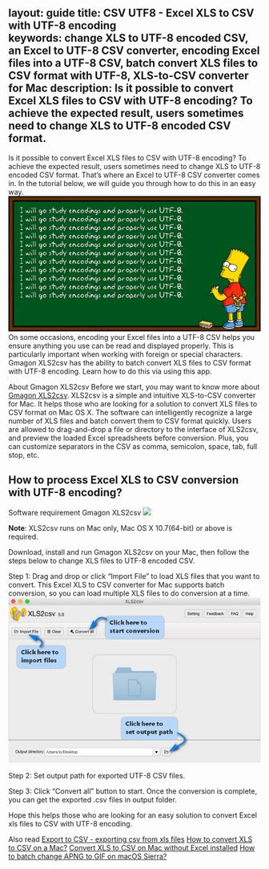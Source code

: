 layout: guide
title: CSV UTF8 - Excel XLS to CSV with UTF-8 encoding   
keywords: change XLS to UTF-8 encoded CSV, an Excel to UTF-8 CSV converter, encoding Excel files into a UTF-8 CSV, batch convert XLS files to CSV format with UTF-8, XLS-to-CSV converter for Mac
description: Is it possible to convert Excel XLS files to CSV with UTF-8 encoding? To achieve the expected result, users sometimes need to change XLS to UTF-8 encoded CSV format. 
---


Is it possible to convert Excel XLS files to CSV with UTF-8 encoding? To achieve the expected result, users sometimes need to change XLS to UTF-8 encoded CSV format. That’s where an Excel to UTF-8 CSV converter comes in. In the tutorial below, we will guide you through how to do this in an easy way. 
<img src='../img/utf8.gif'/>
On some occasions, encoding your Excel files into a UTF-8 CSV helps you ensure anything you use can be read and displayed properly. This is particularly important when working with foreign or special characters. Gmagon XLS2csv has the ability to batch convert XLS files to CSV format with UTF-8 encoding. Learn how to do this via using this app. 

About Gmagon XLS2csv 
Before we start, you may want to know more about <a href="https://gmagon.com/products/store/xls2csv/" target="_blank" rel="nofollow me noopener noreferrer" >Gmagon XLS2csv</a>. XLS2csv is a simple and intuitive XLS-to-CSV converter for Mac. It helps those who are looking for a solution to convert XLS files to CSV format on Mac OS X. The software can intelligently recognize a large number of XLS files and batch convert them to CSV format quickly. Users are allowed to drag-and-drop a file or directory to the interface of XLS2csv, and preview the loaded Excel spreadsheets before conversion. Plus, you can customize separators in the CSV as comma, semicolon, space, tab, full stop, etc. 
## How to process Excel XLS to CSV conversion with UTF-8 encoding?
Software requirement
Gmagon XLS2csv
<a href="https://gmagon.com/products/store/xls2csv/" target="_blank" rel="nofollow me noopener noreferrer" ><img src="https://gmagon.com/asset/images/free-download.png" /></a>

**Note**: XLS2csv runs on Mac only, Mac OS X 10.7(64-bit) or above is required. 

Download, install and run Gmagon XLS2csv on your Mac, then follow the steps below to change XLS files to UTF-8 encoded CSV. 

Step 1: Drag and drop or click “Import File” to load XLS files that you want to convert. This Excel XLS to CSV converter for Mac supports batch conversion, so you can load multiple XLS files to do conversion at a time. 
![](../img/xls2csv-ui.png)

Step 2: Set output path for exported UTF-8 CSV files. 

Step 3: Click “Convert all” button to start. Once the conversion is complete, you can get the exported .csv files in output folder. 

Hope this helps those who are looking for an easy solution to convert Excel xls files to CSV with UTF-8 encoding. 

Also read
<a href="https://gmagon.com/guide/xls2csv/export-to-csv-from-xls.html
" target="_blank" rel="nofollow me noopener noreferrer" >Export to CSV - exporting csv from xls files</a>
<a href="https://gmagon.com/guide/convert-xls-to-csv-on-mac.html" target="_blank" rel="nofollow me noopener noreferrer" >How to convert XLS to CSV on a Mac?</a>
<a href="https://gmagon.com/guide/convert-xls-on-mac-without-excel.html" target="_blank" rel="nofollow me noopener noreferrer" >Convert XLS to CSV on Mac without Excel installed</a>
<a href="https://gmagon.com/guide/apngtogif/batch-change-apng-to-gif-sierra.html" target="_blank" rel="nofollow me noopener noreferrer" >How to batch change APNG to GIF on macOS Sierra?</a>
